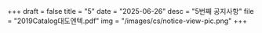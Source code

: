 +++
draft = false
title = "5"
date = "2025-06-26"
desc = "5번째 공지사항"
file = "2019Catalog대도엔텍.pdf"
img = "/images/cs/notice-view-pic.png"
+++
